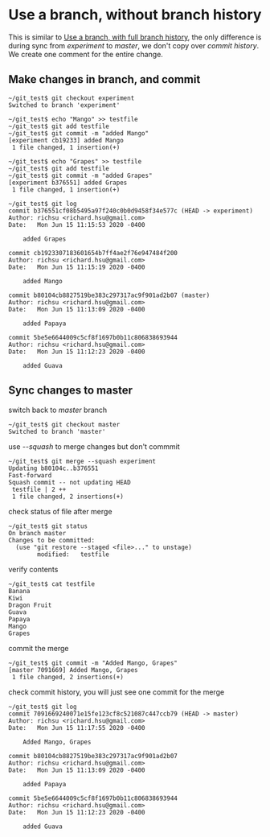 # Use a branch, without branch history
This is similar to [Use a branch, with full branch history](git-branch.md), the only difference is during sync from _experiment_ to _master_, we don't copy over _commit history_. We create one comment for the entire change.

## Make changes in branch, and commit
```
~/git_test$ git checkout experiment
Switched to branch 'experiment'

~/git_test$ echo "Mango" >> testfile
~/git_test$ git add testfile
~/git_test$ git commit -m "added Mango"
[experiment cb19233] added Mango
 1 file changed, 1 insertion(+)

~/git_test$ echo "Grapes" >> testfile
~/git_test$ git add testfile
~/git_test$ git commit -m "added Grapes"
[experiment b376551] added Grapes
 1 file changed, 1 insertion(+)

~/git_test$ git log
commit b376551cf08b5495a97f240c0b0d9458f34e577c (HEAD -> experiment)
Author: richsu <richard.hsu@gmail.com>
Date:   Mon Jun 15 11:15:53 2020 -0400

    added Grapes

commit cb1923307183601654b7ff4ae2f76e947484f200
Author: richsu <richard.hsu@gmail.com>
Date:   Mon Jun 15 11:15:19 2020 -0400

    added Mango

commit b80104cb8827519be383c297317ac9f901ad2b07 (master)
Author: richsu <richard.hsu@gmail.com>
Date:   Mon Jun 15 11:13:09 2020 -0400

    added Papaya

commit 5be5e6644009c5cf8f1697b0b11c806838693944
Author: richsu <richard.hsu@gmail.com>
Date:   Mon Jun 15 11:12:23 2020 -0400

    added Guava
```

## Sync changes to master
switch back to _master_ branch
```
~/git_test$ git checkout master
Switched to branch 'master'
```

use _--squash_ to merge changes but don't commmit
```
~/git_test$ git merge --squash experiment
Updating b80104c..b376551
Fast-forward
Squash commit -- not updating HEAD
 testfile | 2 ++
 1 file changed, 2 insertions(+)
``` 

check status of file after merge
```
~/git_test$ git status
On branch master
Changes to be committed:
  (use "git restore --staged <file>..." to unstage)
        modified:   testfile
```

verify contents
```
~/git_test$ cat testfile
Banana
Kiwi
Dragon Fruit
Guava
Papaya
Mango
Grapes
```

commit the merge
```
~/git_test$ git commit -m "Added Mango, Grapes"
[master 7091669] Added Mango, Grapes
 1 file changed, 2 insertions(+)
``` 

check commit history, you will just see one commit for the merge
```
~/git_test$ git log
commit 7091669240071e15fe123cf8c521087c447ccb79 (HEAD -> master)
Author: richsu <richard.hsu@gmail.com>
Date:   Mon Jun 15 11:17:55 2020 -0400

    Added Mango, Grapes

commit b80104cb8827519be383c297317ac9f901ad2b07
Author: richsu <richard.hsu@gmail.com>
Date:   Mon Jun 15 11:13:09 2020 -0400

    added Papaya

commit 5be5e6644009c5cf8f1697b0b11c806838693944
Author: richsu <richard.hsu@gmail.com>
Date:   Mon Jun 15 11:12:23 2020 -0400

    added Guava
```
